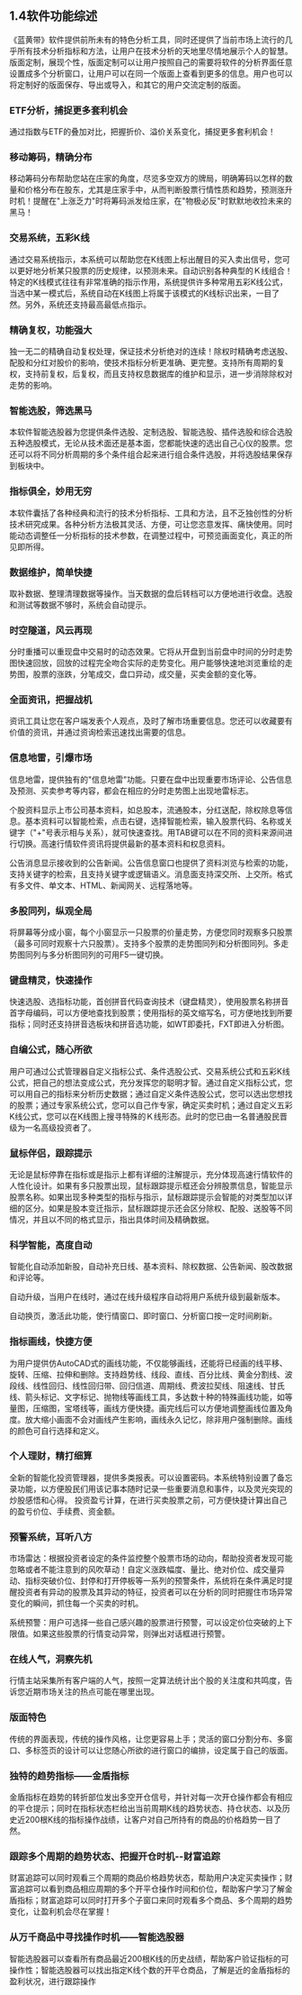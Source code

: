 ## 1.4软件功能综述

《蓝黄带》软件提供前所未有的特色分析工具，同时还提供了当前市场上流行的几乎所有技术分析指标和方法，让用户在技术分析的天地里尽情地展示个人的智慧。版面定制，展现个性，版面定制可以让用户按照自己的需要将软件的分析界面任意设置成多个分析窗口，让用户可以在同一个版面上查看到更多的信息。用户也可以将定制好的版面保存、导出或导入，和其它的用户交流定制的版面。



### ETF分析，捕捉更多套利机会

通过指数与ETF的叠加对比，把握折价、溢价关系变化，捕捉更多套利机会！

### 移动筹码，精确分布 

移动筹码分布帮助您站在庄家的角度，尽览多空双方的牌局，明确筹码以怎样的数量和价格分布在股东，尤其是庄家手中，从而判断股票行情性质和趋势，预测涨升时机！提醒在"上涨乏力"时将筹码派发给庄家，在"物极必反"时默默地收捡未来的黑马！ 

### 交易系统，五彩K线 

通过交易系统指示，本系统可以帮助您在K线图上标出醒目的买入卖出信号，您可以更好地分析某只股票的历史规律，以预测未来。自动识别各种典型的Ｋ线组合！特定的K线模式往往有非常准确的指示作用，系统提供许多种常用五彩K线公式，当选中某一模式后，系统自动在K线图上将属于该模式的K线标识出来，一目了然。另外，系统还支持最高最低点指示。

### 精确复权，功能强大 

独一无二的精确自动复权处理，保证技术分析绝对的连续！除权时精确考虑送股、配股和分红对股价的影响，使技术指标分析更准确、更完整。支持所有周期的复权，支持前复权，后复权，而且支持权息数据库的维护和显示，进一步消除除权对走势的影响。 

### 智能选股，筛选黑马 

本软件智能选股器为您提供条件选股、定制选股、智能选股、插件选股和综合选股五种选股模式，无论从技术面还是基本面，您都能快速的选出自己心仪的股票。您还可以将不同分析周期的多个条件组合起来进行组合条件选股，并将选股结果保存到板块中。 

### 指标俱全，妙用无穷 

本软件囊括了各种经典和流行的技术分析指标、工具和方法，且不乏独创性的分析技术研究成果。各种分析方法极其灵活、方便，可让您恣意发挥、痛快使用。同时能动态调整任一分析指标的技术参数，在调整过程中，可预览画面变化，真正的所见即所得。 

### 数据维护，简单快捷　　

取补数据、整理清理数据等操作。当天数据的盘后转档可以方便地进行收盘。选股和测试等数据不够时，系统会自动提示。

### 时空隧道，风云再现 

分时重播可以重现盘中交易时的动态效果。它将从开盘到当前盘中时间的分时走势图快速回放，回放的过程完全吻合实际的走势变化。用户能够快速地浏览重绘的走势图，股票的涨跌，分笔成交，盘口异动，成交量，买卖金额的变化等。 

### 全面资讯，把握战机

资讯工具让您在客户端发表个人观点，及时了解市场重要信息。您还可以收藏要有价值的资讯，并通过资询检索迅速找出需要的信息。

### 信息地雷，引爆市场

信息地雷，提供独有的"信息地雷"功能。只要在盘中出现重要市场评论、公告信息及预测、买卖参考等内容，都会在相应的分时走势图上出现地雷标志。

个股资料显示上市公司基本资料，如总股本，流通股本，分红送配，除权除息等信息。基本资料可以智能检索，点击右键，选择智能检索，输入股票代码、名称或关键字（"+"号表示相与关系），就可快速查找。用TAB键可以在不同的资料来源间进行切换。高速行情软件资讯将提供最新的基本资料和权息资料。

公告消息显示接收到的公告新闻。公告信息窗口也提供了资料浏览与检索的功能，支持关键字的检索，且支持关键字或逻辑语义。消息面支持深交所、上交所。格式有多文件、单文本、HTML、新闻网关、远程落地等。 

### 多股同列，纵观全局 

将屏幕等分成小窗，每个小窗显示一只股票的价量走势，方便您同时观察多只股票（最多可同时观察十六只股票）。支持多个股票的走势图同列和分析图同列。多走势图同列与多分析图同列的可用F5一键切换。 

### 键盘精灵，快速操作 

快速选股、选指标功能，首创拼音代码查询技术（键盘精灵），使用股票名称拼音首字母编码，可以方便地查找到股票；使用指标的英文缩写名，可方便地找到所要指标；同时还支持拼音选板块和拼音选功能，如WT即委托，FXT即进入分析图。 

### 自编公式，随心所欲 

用户可通过公式管理器自定义指标公式、条件选股公式、交易系统公式和五彩K线公式，把自己的想法变成公式，充分发挥您的聪明才智。通过自定义指标公式，您可以用自己的指标来分析历史数据；通过自定义条件选股公式，您可以选出您想找的股票；通过专家系统公式，您可以自己作专家，确定买卖时机；通过自定义五彩K线公式，您可以在K线图上搜寻特殊的Ｋ线形态。此时的您已由一名普通股民晋级为一名高级投资者了。

### 鼠标伴侣，跟踪提示 

无论是鼠标停靠在指标或是指示上都有详细的注解提示，充分体现高速行情软件的人性化设计。如果有多只股票出现，鼠标跟踪提示框还会分辨股票信息，智能显示股票名称。如果出现多种类型的指标与指示，鼠标跟踪提示会智能的对类型加以详细的区分。如果是股本变迁指示，鼠标跟踪提示还会区分除权、配股、送股等不同情况，并且以不同的格式显示，指出具体时间及精确数据。 

### 科学智能，高度自动

智能化自动添加新股，自动补充日线、基本资料、除权数据、公告新闻、股改数据和评论等。 

自动升级，当用户在线时，通过在线升级程序自动将用户系统升级到最新版本。 

自动换页，激活此功能，使行情窗口、即时窗口、分析窗口按一定时间刷新。 

### 指标画线，快捷方便 

为用户提供仿AutoCAD式的画线功能，不仅能够画线，还能将已经画的线平移、 旋转、压缩、拉伸和删除。支持趋势线、线段、直线、百分比线、黄金分割线、波段线、线性回归、线性回归带、回归信道、周期线、费波拉契线、阻速线、甘氏线、箭头标记、文字标记、抛物线等画线工具，多达数十种的特殊画线功能，如等量图，压缩图，宝塔线等，画线方便快捷。画完线后可以方便地调整画线位置及角度。放大缩小画面不会对画线产生影响，画线永久记忆，除非用户强制删除。画线的颜色可自行选择和定义。 

### 个人理财，精打细算 

全新的智能化投资管理器，提供多类报表。可以设置密码。本系统特别设置了备忘录功能，以方便股民们用该记事本随时记录一些重要消息和事件，以及灵光突现的炒股感悟和心得。 投资盈亏计算，在进行买卖股票之前，可方便快捷计算出自己的盈亏价位、手续费、资金额。 

### 预警系统，耳听八方 

市场雷达：根据投资者设定的条件监控整个股票市场的动向，帮助投资者发现可能忽略或者不能注意到的风吹草动！自定义涨跌幅度、量比、绝对价位、成交量异动、指标突破价位、封停和打开停板等一系列的预警条件，系统将在条件满足时提醒投资者有异动的股票及其异动的特征，投资者可以在分析的同时把握住市场异常变化的瞬间，抓住每一个买卖的时机。

系统预警：用户可选择一些自己感兴趣的股票进行预警，可以设定价位突破的上下限值。如果这些股票的行情变动异常，则弹出对话框进行预警。

### 在线人气，洞察先机

行情主站采集所有客户端的人气，按照一定算法统计出个股的关注度和共鸣度，告诉您近期市场关注的热点可能在哪里出现。

### 版面特色

传统的界面表现，传统的操作风格，让您更容易上手；灵活的窗口分割分布、多窗口、多标签页的设计可以让您随心所欲的进行窗口的编排，设定属于自己的版面。

### 独特的趋势指标——金盾指标

金盾指标在趋势的转折部位发出多空开仓信号，并针对每一次开仓操作都会有相应的平仓提示；同时在指标状态栏给出当前周期K线的趋势状态、持仓状态、以及历史近200根K线的指标操作战绩，让客户对自己所持有的商品的价格趋势一目了然。

### 跟踪多个周期的趋势状态、把握开仓时机--财富追踪

财富追踪可以同时观看三个周期的商品价格趋势状态，帮助用户决定买卖操作；财富追踪可以看到商品相应周期的多个开平仓操作时间和价位，帮助客户学习了解金盾指标；财富追踪可以同时打开多个子窗口来同时观看多个商品、多个周期的趋势变化，让盈利机会尽在掌握！

### 从万千商品中寻找操作时机——智能选股器

智能选股器可以查看所有商品最近200根K线的历史战绩，帮助客户验证指标的可操作性；智能选股器可以找出指定K线个数的开平仓商品，了解是近的金盾指标的盈利状况，进行跟踪操作

